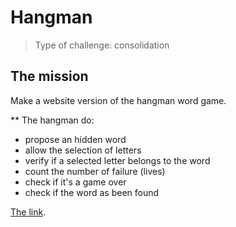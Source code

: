 # Hangman
> Type of challenge: consolidation

## The mission
Make a website version of the hangman word game.

** The hangman do:
- propose an hidden word
- allow the selection of letters
- verify if a selected letter belongs to the word
- count the number of failure (lives)
- check if it's a game over
- check if the word as been found

[The link](https://saralaloux.github.io/hangman_finish/).
